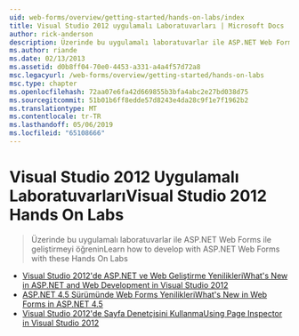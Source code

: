 ```yaml
---
uid: web-forms/overview/getting-started/hands-on-labs/index
title: Visual Studio 2012 uygulamalı Laboratuvarları | Microsoft Docs
author: rick-anderson
description: Üzerinde bu uygulamalı laboratuvarlar ile ASP.NET Web Forms ile geliştirmeyi öğrenin
ms.author: riande
ms.date: 02/13/2013
ms.assetid: d0b8ff04-70e0-4453-a331-a4a4f57d72a8
msc.legacyurl: /web-forms/overview/getting-started/hands-on-labs
msc.type: chapter
ms.openlocfilehash: 72aa07e6fa42d669855b3bfa4abc2e27bd038d75
ms.sourcegitcommit: 51b01b6ff8edde57d8243e4da28c9f1e7f1962b2
ms.translationtype: MT
ms.contentlocale: tr-TR
ms.lasthandoff: 05/06/2019
ms.locfileid: "65108666"
---
```

# <a name="visual-studio-2012-hands-on-labs"></a><span data-ttu-id="8dca3-103">Visual Studio 2012 Uygulamalı Laboratuvarları</span><span class="sxs-lookup"><span data-stu-id="8dca3-103">Visual Studio 2012 Hands On Labs</span></span>

> <span data-ttu-id="8dca3-104">Üzerinde bu uygulamalı laboratuvarlar ile ASP.NET Web Forms ile geliştirmeyi öğrenin</span><span class="sxs-lookup"><span data-stu-id="8dca3-104">Learn how to develop with ASP.NET Web Forms with these Hands On Labs</span></span>

- [<span data-ttu-id="8dca3-105">Visual Studio 2012'de ASP.NET ve Web Geliştirme Yenilikleri</span><span class="sxs-lookup"><span data-stu-id="8dca3-105">What's New in ASP.NET and Web Development in Visual Studio 2012</span></span>](whats-new-in-aspnet-and-web-development-in-visual-studio-2012.md)
- [<span data-ttu-id="8dca3-106">ASP.NET 4.5 Sürümünde Web Forms Yenilikleri</span><span class="sxs-lookup"><span data-stu-id="8dca3-106">What's New in Web Forms in ASP.NET 4.5</span></span>](whats-new-in-web-forms-in-aspnet-45.md)
- [<span data-ttu-id="8dca3-107">Visual Studio 2012'de Sayfa Denetçisini Kullanma</span><span class="sxs-lookup"><span data-stu-id="8dca3-107">Using Page Inspector in Visual Studio 2012</span></span>](using-page-inspector-in-visual-studio-2012.md)

